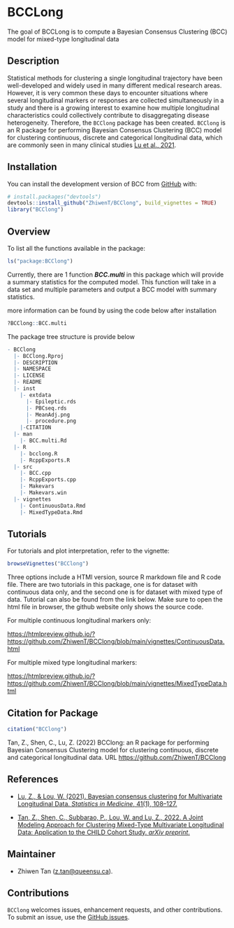 
<!-- README.md is generated from README.Rmd. Please edit that file -->

# BCCLong

<!-- badges: start -->
<!-- badges: end -->

The goal of BCCLong is to compute a Bayesian Consensus Clustering (BCC)
model for mixed-type longitudinal data

## Description

Statistical methods for clustering a single longitudinal trajectory have
been well-developed and widely used in many different medical research
areas. However, it is very common these days to encounter situations
where several longitudinal markers or responses are collected
simultaneously in a study and there is a growing interest to examine how
multiple longitudinal characteristics could collectively contribute to
disaggregating disease heterogeneity. Therefore, the `BCClong` package
has been created. `BCClong` is an R package for performing Bayesian
Consensus Clustering (BCC) model for clustering continuous, discrete and
categorical longitudinal data, which are commonly seen in many clinical
studies [Lu et al., 2021](https://doi.org/10.1002/sim.9225).

## Installation

You can install the development version of BCC from
[GitHub](https://github.com/) with:

``` r
# install.packages("devtools")
devtools::install_github("ZhiwenT/BCClong", build_vignettes = TRUE)
library("BCClong")
```

## Overview

To list all the functions available in the package:

``` r
ls("package:BCClong")
```

Currently, there are 1 function ***BCC.multi*** in this package which
will provide a summary statistics for the computed model. This function
will take in a data set and multiple parameters and output a BCC model
with summary statistics.

more information can be found by using the code below after installation

``` r
?BCClong::BCC.multi
```

The package tree structure is provide below

``` r
- BCClong
  |- BCClong.Rproj
  |- DESCRIPTION
  |- NAMESPACE
  |- LICENSE
  |- README
  |- inst
    |- extdata
      |- Epileptic.rds
      |- PBCseq.rds
      |- MeanAdj.png
      |- procedure.png
    |-CITATION
  |- man
    |- BCC.multi.Rd
  |- R
    |- bcclong.R
    |- RcppExports.R
  |- src
    |- BCC.cpp
    |- RcppExports.cpp
    |- Makevars
    |- Makevars.win
  |- vignettes
    |- ContinuousData.Rmd
    |- MixedTypeData.Rmd
```

## Tutorials

For tutorials and plot interpretation, refer to the vignette:

``` r
browseVignettes("BCClong")
```

Three options include a HTMl version, source R markdown file and R code
file. There are two tutorials in this package, one is for dataset with
continuous data only, and the second one is for dataset with mixed type
of data. Tutorial can also be found from the link below. Make sure to
open the html file in browser, the github website only shows the source
code.

For multiple continuous longitudinal markers only:

<https://htmlpreview.github.io/?https://github.com/ZhiwenT/BCClong/blob/main/vignettes/ContinuousData.html>

For multiple mixed type longitudinal markers:

<https://htmlpreview.github.io/?https://github.com/ZhiwenT/BCClong/blob/main/vignettes/MixedTypeData.html>

## Citation for Package

``` r
citation("BCClong")
```

Tan, Z., Shen, C., Lu, Z. (2022) BCClong: an R package for performing
Bayesian Consensus Clustering model for clustering continuous, discrete
and categorical longitudinal data. URL
<https://github.com/ZhiwenT/BCClong>

## References

-   [Lu, Z., & Lou, W. (2021). Bayesian consensus clustering for
    Multivariate Longitudinal Data. *Statistics in Medicine*, 41(1),
    108–127.](https://doi.org/10.1002/sim.9225)

-   [Tan, Z., Shen, C., Subbarao, P., Lou, W. and Lu, Z., 2022. A Joint
    Modeling Approach for Clustering Mixed-Type Multivariate
    Longitudinal Data: Application to the CHILD Cohort Study. *arXiv
    preprint*.](https://doi.org/10.48550/arXiv.2210.08385)

## Maintainer

-   Zhiwen Tan (<z.tan@queensu.ca>).

## Contributions

`BCClong` welcomes issues, enhancement requests, and other
contributions. To submit an issue, use the [GitHub
issues](https://github.com/ZhiwenT/BCClong/issues).
